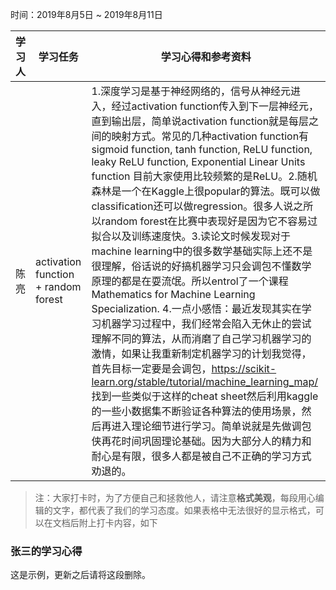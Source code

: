 时间：2019年8月5日 ~ 2019年8月11日

学习人|学习任务|学习心得和参考资料
------ | ------ | ------ 
陈亮 | activation function + random forest | 1.深度学习是基于神经网络的，信号从神经元进入，经过activation function传入到下一层神经元，直到输出层，简单说activation function就是每层之间的映射方式。常见的几种activation function有sigmoid function, tanh function, ReLU function, leaky ReLU function, Exponential Linear Units function 目前大家使用比较频繁的是ReLU。2.随机森林是一个在Kaggle上很popular的算法。既可以做classification还可以做regression。很多人说之所以random forest在比赛中表现好是因为它不容易过拟合以及训练速度快。3.读论文时候发现对于machine learning中的很多数学基础实际上还不是很理解，俗话说的好搞机器学习只会调包不懂数学原理的都是在耍流氓。所以entrol了一个课程Mathematics for Machine Learning Specialization. 4.一点小感悟：最近发现其实在学习机器学习过程中，我们经常会陷入无休止的尝试理解不同的算法，从而消磨了自己学习机器学习的激情，如果让我重新制定机器学习的计划我觉得，首先目标一定要是会调包，https://scikit-learn.org/stable/tutorial/machine_learning_map/ 找到一些类似于这样的cheat sheet然后利用kaggle的一些小数据集不断验证各种算法的使用场景，然后再进入理论细节进行学习。简单说就是先做调包侠再花时间巩固理论基础。因为大部分人的精力和耐心是有限，很多人都是被自己不正确的学习方式劝退的。

> 注：大家打卡时，为了方便自己和拯救他人，请注意**格式美观**，每段用心编辑的文字，都代表了我们的学习态度。如果表格中无法很好的显示格式，可以在文档后附上打卡内容，如下

### 张三的学习心得
这是示例，更新之后请将这段删除。
